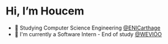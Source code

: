 # Hi, I’m Houcem 
* 🎒 Studying Computer Science Engineering [@ENICarthage](http://www.enicarthage.rnu.tn/)
* 🤖 I'm currently a Software Intern - End of study [@WEVIOO ](https://www.linkedin.com/company/wevioo/) 
